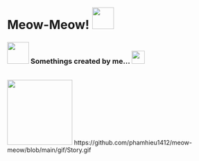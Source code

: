 <h1> Meow-Meow! <img src="https://media.giphy.com/media/mGcNjsfWAjY5AEZNw6/giphy.gif" width="50"></h1>


### <img src="https://media.giphy.com/media/VgCDAzcKvsR6OM0uWg/giphy.gif" width="50"> Somethings created by me...  <img src="https://media.giphy.com/media/WUlplcMpOCEmTGBtBW/giphy.gif" width="30"> 

<br />

<img src="https://github.com/phamhieu1412/meow-meow/assets/48906710/b1b22521-5769-4b0d-8336-8a1f6687ffd5" width="150" width="350">
https://github.com/phamhieu1412/meow-meow/blob/main/gif/Story.gif
